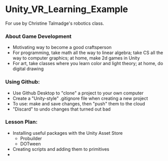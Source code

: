 # Unity_VR_Learning_Example
For use by Christine Talmadge's robotics class.

### About Game Development
- Motivating way to become a good craftsperson
- For programming, take math all the way to linear algebra; take CS all the way to computer graphics; at home, make 2d games in Unity
- For art, take classes where you learn color and light theory; at home, do digital drawing

### Using Github:
- Use Github Desktop to "clone" a project to your own computer
- Create a "Unity-style" .gitignore file when creating a new project
- To use: make and save changes, then "push" them to the cloud
- "Discard" to undo changes that turned out bad

### Lesson Plan:
- Installing useful packages with the Unity Asset Store
  - Probuilder
  - DOTween
- Creating scripts and adding them to primitives
- 
